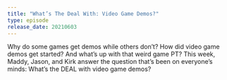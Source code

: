 ```yaml
---
title: "What’s The Deal With: Video Game Demos?"
type: episode
release_date: 20210603
---
```

Why do some games get demos while others don’t? How did video game demos get started? And what’s up with that weird game PT? This week, Maddy, Jason, and Kirk answer the question that’s been on everyone’s minds: What’s the DEAL with video game demos?